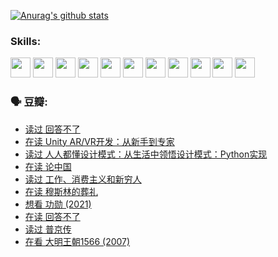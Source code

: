 
[![Anurag's github stats](https://github-readme-stats.vercel.app/api?username=w940853815)](https://github.com/anuraghazra/github-readme-stats)

### Skills:

<code><img height="32" src="https://cdn.jsdelivr.net/npm/simple-icons@v5/icons/python.svg"></code>
<code><img height="32" src="https://cdn.jsdelivr.net/npm/simple-icons@v5/icons/javascript.svg"></code>
<code><img height="32" src="https://cdn.jsdelivr.net/npm/simple-icons@v5/icons/django.svg"></code>
<code><img height="32" src="https://cdn.jsdelivr.net/npm/simple-icons@v5/icons/flask.svg"></code>
<code><img height="32" src="https://cdn.jsdelivr.net/npm/simple-icons@v5/icons/vuetify.svg"></code>
<code><img height="32" src="https://cdn.jsdelivr.net/npm/simple-icons@v5/icons/git.svg"></code>
<code><img height="32" src="https://cdn.jsdelivr.net/npm/simple-icons@v5/icons/docker.svg"></code>
<code><img height="32" src="https://cdn.jsdelivr.net/npm/simple-icons@v5/icons/postgresql.svg"></code>
<code><img height="32" src="https://cdn.jsdelivr.net/npm/simple-icons@v5/icons/elasticsearch.svg"></code>
<code><img height="32" src="https://cdn.jsdelivr.net/npm/simple-icons@v5/icons/macos.svg"></code>
<code><img height="32" src="https://cdn.jsdelivr.net/npm/simple-icons@v5/icons/linux.svg"></code>

### 🗣 豆瓣:

<!-- DOUBAN-ACTIVITIES:START -->
- [读过 回答不了](https://www.douban.com/people/136069238/status/3812155932/?_i=48816257)
- [在读 Unity AR/VR开发：从新手到专家](https://www.douban.com/people/136069238/status/3810864648/?_i=48816257)
- [读过 人人都懂设计模式：从生活中领悟设计模式：Python实现](https://www.douban.com/people/136069238/status/3806334005/?_i=48816257)
- [在读 论中国](https://www.douban.com/people/136069238/status/3805671678/?_i=48816257)
- [读过 工作、消费主义和新穷人](https://www.douban.com/people/136069238/status/3803834644/?_i=48816257)
- [在读 穆斯林的葬礼](https://www.douban.com/people/136069238/status/3802824932/?_i=48816257)
- [想看 功勋‎ (2021)](https://www.douban.com/people/136069238/status/3802127044/?_i=48816257)
- [在读 回答不了](https://www.douban.com/people/136069238/status/3802078489/?_i=48816257)
- [读过 普京传](https://www.douban.com/people/136069238/status/3802076688/?_i=48816257)
- [在看 大明王朝1566‎ (2007)](https://www.douban.com/people/136069238/status/3800275133/?_i=48816257)
<!-- DOUBAN-ACTIVITIES:END -->
<!--
**w940853815/w940853815** is a ✨ _special_ ✨ repository because its `README.md` (this file) appears on your GitHub profile.

Here are some ideas to get you started:

- 🔭 I’m currently working on ...
- 🌱 I’m currently learning ...
- 👯 I’m looking to collaborate on ...
- 🤔 I’m looking for help with ...
- 💬 Ask me about ...
- 📫 How to reach me: ...
- 😄 Pronouns: ...
- ⚡ Fun fact: ...
-->

